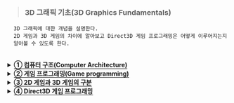 > ### 3D 그래픽 기초(3D Graphics Fundamentals)

```
  3D 그래픽에 대한 개념을 설명한다.
  2D 게임과 3D 게임의 차이에 알아보고 Direct3D 게임 프로그래밍은 어떻게 이루어지는지
  알아볼 수 있도록 한다.
```

<br>


<details>
  <summary><span style="border-bottom:0.05em solid"><strong>① 컴퓨터 구조(Computer Architecture)</strong></span></summary>
<hr>
     최신 컴퓨터는 3D 그래픽 처리를 할 수 있는 강력한 그래픽 카드(Graphic card, 비디
오 카드(Video card))를 가지고 있다. 우리는 그래픽 카드의 기능을 사용한 3D 게임 프로
그램을 작성하기 위하여 Direct3D를 이해하고 활용하는 것을 배운다. 윈도우 10 운영체제
에서 Direct3D 12 API를 기반으로 하며 프로그래밍 언어는 C++을 사용한다.
<hr>

</details>

<details>
  <summary><span style="border-bottom:0.05em solid"><strong>② 게임 프로그래밍(Game programming)</strong></span></summary>
<hr>
     실세계의 일반적인 문제를 컴퓨터 프로그램으로 해결할 때의 과정은 문제에 대한 이해와 
분석, 문제의 표현, 알고리즘 작성, 프로그래밍 언어를 사용하여 구현하는 것이다. 게임을 
컴퓨터 프로그램으로 개발하는 과정도 유사하게 게임의 설계, 게임의 표현, 알고리즘 작성, 프로그래밍 언어를 사용하여 구현하는 것이다. 컴퓨터 프로그램의 작성에서 중요한 것은 
문제의 표현, 알고리즘 작성, 구현 과정이 모두 수학적인 방법(궁극적으로 숫자로)으로 이
루어져야 한다는 것이다.
<hr>

</details>

<details>
  <summary><span style="border-bottom:0.05em solid"><strong>③ 2D 게임과 3D 게임의 구분</strong></span></summary>
<hr>
  <ul>
     <li>표현의 차이가 있다.</li>
     <li>3D 게임의 오브젝트는 (x, y, z)좌표를 가진다.</li>
     <li>3D 게임의 렌더링은 2D좌표 공간으로 표현하는 것이다.</li>
  </ul>
<hr>
</details>

<details>
  <summary><span style="border-bottom:0.05em solid"><strong>④ Direct3D 게임 프로그래밍</strong></span></summary>
<hr>
     Direct3D 게임 프로그래밍은 2학기 과정으로 구성된다. 1학기 과정에서는 다음과 같은 
기초적인 내용을 다룬다. 2학기 과정에서는 Direct3D의 고급 내용과 애니메이션 등을 다
룬다.
  <hr>
  <ul>
    <li> 3D 그래픽 파이프라인(Graphics Pipeline)</li>
    <li> 3D 그래픽을 위한 수학</li>
    <li> 게임 프레임워크(Game Framework)</li>
    <li> Direct3D 파이프라인(Pipeline)</li>
    <li> 쉐이더 프로그래밍(Shader Programming)</li>
  </ul>
<hr>

<details>
  <summary><span style="border-bottom:0.05em solid"><strong>④ Direct3D 게임 프로그래밍</strong></span></summary>
<hr>
     3D 게임을 개발하기 위하여 다음과 같은 처리를 하는 프로그램을 작성해야 한다.
  <hr>
  <ul>
    <li> 사용자 입력(User Input)</li>
    <li> 자원 관리(Resource Management)</li>
    <li> 그래픽 로딩과 렌더링(Loading and Rendering Graphics)</li>
    <li> 음향 처리(Playing Sound Effects)</li>
    <li> 인공지능(Artificial Intelligence)</li>
  </ul>
  <hr>
  일반적으로 3D 그래픽 처리를 담당하는 프로그램의 요소를 렌더링 엔진(Rendering Engine)이라고 한다. 렌더링 엔진은 여러 가지 게임 엔진의 핵심 모듈(Module)이며 렌더러(Renderer)라고 부르기도 한다. 렌더러는 가상적인 게임 세계의 3차원 표현을 모니터 화면(스크린, Screen)에 
2차원 영상으로 그려내는 역할을 한다. 이러한 처리를 하기 위하여 수학적인 3차원 표현과 
수학적인 처리 방법이 필요하다. 렌더링(Rendering)이란 수학적으로 표현된 3차원 세상을 
수학적인 처리 방법을 통하여 2차원 영상(Image)으로 그리는 것을 말한다.
<hr>


